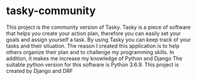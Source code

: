 # tasky-community
This project is the community version of Tasky. Tasky is a piece of software that helps you create your action plan, therefore you can easily set your goals and assign yourself a task. By using Tasky you can keep track of your tasks and their situation. The reason I created this application is to help others organize their plan and to challenge my programming skills. In addition, it makes me increase my knowledge of Python and Django The suitable python version for this software is Python 3.6.9. This project is created by Django and DRF
